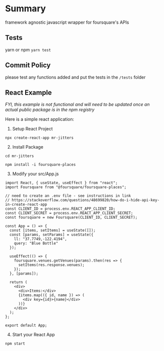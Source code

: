 # Summary

framework agnostic javascript wrapper for foursquare's APIs

## Tests

yarn or npm `yarn test`

## Commit Policy

please test any functions added and put the tests in the `/tests` folder

## React Example

_FYI, this example is not functional and will need to be updated once an actual public package is in the npm registry_

Here is a simple react application:

1. Setup React Project

`npx create-react-app mr-jitters`

2. Install Package

`cd mr-jitters`

`npm install -i foursquare-places`

3. Modify your src/App.js

```
import React, { useState, useEffect } from "react";
import Foursquare from "@foursquare/foursquare-places";

// need to create an .env file - see instructions in link
// https://stackoverflow.com/questions/48699820/how-do-i-hide-api-key-in-create-react-app
const CLIENT_ID = process.env.REACT_APP_CLIENT_ID;
const CLIENT_SECRET = process.env.REACT_APP_CLIENT_SECRET;
const foursquare = new Foursquare(CLIENT_ID, CLIENT_SECRET);

const App = () => {
  const [items, setItems] = useState([]);
  const [params, setParams] = useState({
    ll: "37.7749,-122.4194",
    query: "Blue Bottle"
  });

  useEffect(() => {
    foursquare.venues.getVenues(params).then(res => {
      setItems(res.response.venues);
    });
  }, [params]);

  return (
    <div>
      <div>Items:</div>
      {items.map(({ id, name }) => (
        <div key={id}>{name}</div>
      ))}
    </div>
  );
};

export default App;
```

4. Start your React App

`npm start`
